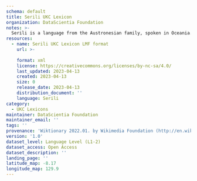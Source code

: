 ```yaml
---
schema: default
title: Serili UKC Lexicon
organization: DataScientia Foundation
notes: >-
  Serili is a language from the Austronesian family, spoken in Oceania. The UKC Lexicon of Serili is represented as a lexico-semantic network. It consists of words, word senses, synsets, as well as sense-level and synset-level relationships.
resources:
  - name: Serili UKC Lexicon LMF format
    url: >-
      
    format: xml
    license: https://creativecommons.org/licenses/by-nc-sa/4.0/
    last_updated: 2023-04-13
    created: 2023-04-13
    size: 0
    release_date: 2023-04-13
    distribution_document: ''
    language: Serili
category:
  - UKC Lexicons
maintainer: DataScientia Foundation
maintainer_email: ''
tags: ''
provenance: 'Wiktionary 2022.01. by Wikimedia Foundation (http://en.wiktionary.org); Princeton WordNet 2.1 by Princeton University (https://wordnet.princeton.edu)'
version: '1.0'
dataset_level: Language Level (L1-2)
dataset_access: Open Access
dataset_description: ''
landing_page: ''
latitude_map: -8.17
longitude_map: 129.9
---
```


